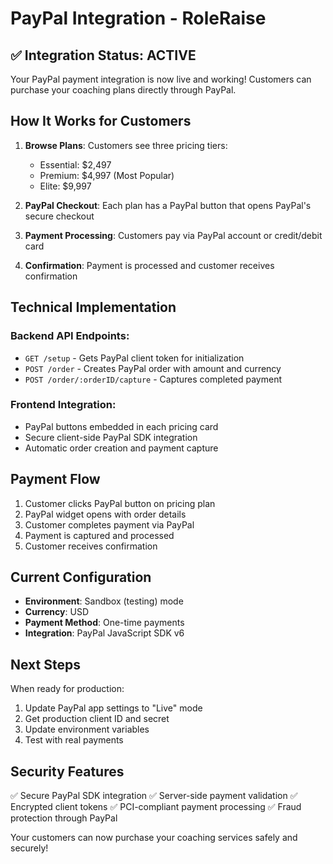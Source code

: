 # PayPal Integration - RoleRaise

## ✅ Integration Status: ACTIVE

Your PayPal payment integration is now live and working! Customers can purchase your coaching plans directly through PayPal.

## How It Works for Customers

1. **Browse Plans**: Customers see three pricing tiers:
   - Essential: $2,497
   - Premium: $4,997 (Most Popular)
   - Elite: $9,997

2. **PayPal Checkout**: Each plan has a PayPal button that opens PayPal's secure checkout
3. **Payment Processing**: Customers pay via PayPal account or credit/debit card
4. **Confirmation**: Payment is processed and customer receives confirmation

## Technical Implementation

### Backend API Endpoints:
- `GET /setup` - Gets PayPal client token for initialization
- `POST /order` - Creates PayPal order with amount and currency
- `POST /order/:orderID/capture` - Captures completed payment

### Frontend Integration:
- PayPal buttons embedded in each pricing card
- Secure client-side PayPal SDK integration
- Automatic order creation and payment capture

## Payment Flow

1. Customer clicks PayPal button on pricing plan
2. PayPal widget opens with order details
3. Customer completes payment via PayPal
4. Payment is captured and processed
5. Customer receives confirmation

## Current Configuration

- **Environment**: Sandbox (testing) mode
- **Currency**: USD
- **Payment Method**: One-time payments
- **Integration**: PayPal JavaScript SDK v6

## Next Steps

When ready for production:
1. Update PayPal app settings to "Live" mode
2. Get production client ID and secret
3. Update environment variables
4. Test with real payments

## Security Features

✅ Secure PayPal SDK integration
✅ Server-side payment validation
✅ Encrypted client tokens
✅ PCI-compliant payment processing
✅ Fraud protection through PayPal

Your customers can now purchase your coaching services safely and securely!